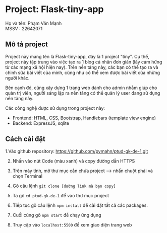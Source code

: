 # Project: Flask-tiny-app

Họ và tên: Phạm Văn Mạnh <br>
MSSV : 22642071

## Mô tả project

Project này mang tên là Flask-tiny-app, đây là 1 project "tiny". Cụ thể, project này tập trung vào việc tạo ra 1 blog cá nhân đơn giản (lấy cảm hứng từ các mạng xã hội hiện nay). Trên nền tảng này, các bạn có thể tạo ra và chỉnh sửa bài viết của mình, cũng như có thể xem được bài viết của những người khác.

Bên cạnh đó, cũng xây dựng 1 trang web dành cho admin nhằm giúp cho quản trị viên, người sáng lập ra nền tảng có thể quản lý user đang sử dụng nền tảng này.

Các công nghệ được sử dụng trong project này:
- Frontend: HTML, CSS, Bootstrap, Handlebars (template view engine)
- Backend: ExpressJS, sqlite

## Cách cài đặt

1.Vào github repository: https://github.com/pvmahn/ptud-gk-de-1.git

2. Nhấn vào nút Code (màu xanh) và copy đường dẫn HTTPS

3. Trên máy tính, mở thư mục cần chứa project --> nhấn chuột phải và chọn Terminal

4. Gõ câu lệnh `git clone [đường link mà bạn copy]`

5. Ta gõ `cd ptud-gk-de-1` để vào thư mục project

6. Tiếp tục gõ câu lệnh `npm install` để cài đặt tất cả các packages.

7. Cuối cùng gõ `npm start` để chạy ứng dụng

8. Truy cập vào `localhost:5500` để xem giao diện trang web
